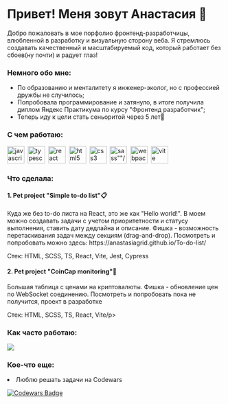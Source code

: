 <div id="header" align="start"> 
<h1>Привет! Меня зовут Анастасия 👻</h1> 
<p>Добро пожаловать в мое порфолио фронтенд-разработчицы, влюбленной в разработку и визуальную сторону веба. Я стремлюсь создавать качественный и масштабируемый код, который работает без сбоев(ну почти) и радует глаз! </p>
</div>
<div>
<h3>Немного обо мне:</h3>
<ul>
<li>По образованию и менталитету я инженер-эколог, но с профессией дружбы не случилось;</li>
<li>Попробовала программирование и затянуло, в итоге получила диплом Яндекс Практикума по курсу "Фронтенд разработчик";</li>
<li>Теперь иду к цели стать сеньоритой через 5 лет🚀</li>
</ul>
</div>
<h3>С чем работаю:</h3>
<div>
<img src="https://cdn.jsdelivr.net/gh/devicons/devicon@latest/icons/javascript/javascript-plain.svg" width="40" height="40" alt="javascript" display="block"/>&nbsp;
<img src="https://cdn.jsdelivr.net/gh/devicons/devicon@latest/icons/typescript/typescript-plain.svg" width="40" height="40" alt="typescript" display="block"/>&nbsp;
<img src="https://cdn.jsdelivr.net/gh/devicons/devicon@latest/icons/react/react-original-wordmark.svg" width="40" height="40" alt="react" display="block"/>&nbsp;
<img src="https://cdn.jsdelivr.net/gh/devicons/devicon@latest/icons/html5/html5-plain.svg" width="40" height="40" alt="html5"/>&nbsp;
<img src="https://cdn.jsdelivr.net/gh/devicons/devicon@latest/icons/css3/css3-plain.svg" width="40" height="40" alt="css3"/>&nbsp;
<img src="https://cdn.jsdelivr.net/gh/devicons/devicon@latest/icons/sass/sass-original.svg" width="40" height="40" alt=sass""/>&nbsp;
<img src="https://cdn.jsdelivr.net/gh/devicons/devicon@latest/icons/webpack/webpack-plain.svg" width="40" height="40" alt="webpack"/>&nbsp;
<img src="https://cdn.jsdelivr.net/gh/devicons/devicon@latest/icons/vitejs/vitejs-plain.svg" width="40" height="40" alt="vite"/>&nbsp;
</div>
<h3>Что сделала:</h3>
<h4>1. Pet project "Simple to-do list"📋</h4>
<p>Куда же без to-do листа на React, это же как "Hello world!". В моем можно создавать задачи с учетом приоритетности и статусу выполнения, ставить дату дедлайна и описание. Фишка - возможность перетаскивания задач между секциям (drag-and-drop). 
Посмотреть и попробовать можно здесь: https://anastasiagrid.github.io/To-do-list/</p>
<p>Стек: HTML, SCSS, TS, React, Vite, Jest, Cypress</p>

<h4>2. Pet project "CoinCap monitoring"🤑</h4>
<p>Большая таблица с ценами на криптовалюты. Фишка - обновление цен по WebSocket соединению. 
Посмотреть и попробовать пока не получится, проект в разработке</p>
<p>Стек: HTML, SCSS, TS, React, Vite/p>

<h3>Как часто работаю:</h3>

![](http://github-profile-summary-cards.vercel.app/api/cards/stats?username=AnastasiaGrid&theme=react)

<h3>Кое-что еще:</h3>
<li>Люблю решать задачи на Codewars</li>

[![Codewars Badge](https://www.codewars.com/users/AnastasiaGrid/badges/small)](https://www.codewars.com/users/AnastasiaGrid)


